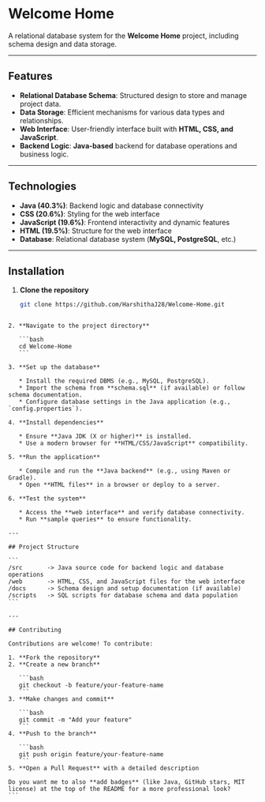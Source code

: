 # Welcome Home

A relational database system for the **Welcome Home** project, including schema design and data storage.

---

## Features

- **Relational Database Schema**: Structured design to store and manage project data.  
- **Data Storage**: Efficient mechanisms for various data types and relationships.  
- **Web Interface**: User-friendly interface built with **HTML, CSS, and JavaScript**.  
- **Backend Logic**: **Java-based** backend for database operations and business logic.  

---

## Technologies

- **Java (40.3%)**: Backend logic and database connectivity  
- **CSS (20.6%)**: Styling for the web interface  
- **JavaScript (19.6%)**: Frontend interactivity and dynamic features  
- **HTML (19.5%)**: Structure for the web interface  
- **Database**: Relational database system (**MySQL, PostgreSQL**, etc.)  

---

## Installation

1. **Clone the repository**  
   ```bash
   git clone https://github.com/HarshithaJ28/Welcome-Home.git
````

2. **Navigate to the project directory**

   ```bash
   cd Welcome-Home
   ```

3. **Set up the database**

   * Install the required DBMS (e.g., MySQL, PostgreSQL).
   * Import the schema from **schema.sql** (if available) or follow schema documentation.
   * Configure database settings in the Java application (e.g., `config.properties`).

4. **Install dependencies**

   * Ensure **Java JDK (X or higher)** is installed.
   * Use a modern browser for **HTML/CSS/JavaScript** compatibility.

5. **Run the application**

   * Compile and run the **Java backend** (e.g., using Maven or Gradle).
   * Open **HTML files** in a browser or deploy to a server.

6. **Test the system**

   * Access the **web interface** and verify database connectivity.
   * Run **sample queries** to ensure functionality.

---

## Project Structure

```
/src       -> Java source code for backend logic and database operations
/web       -> HTML, CSS, and JavaScript files for the web interface
/docs      -> Schema design and setup documentation (if available)
/scripts   -> SQL scripts for database schema and data population
```

---

## Contributing

Contributions are welcome! To contribute:

1. **Fork the repository**
2. **Create a new branch**

   ```bash
   git checkout -b feature/your-feature-name
   ```
3. **Make changes and commit**

   ```bash
   git commit -m "Add your feature"
   ```
4. **Push to the branch**

   ```bash
   git push origin feature/your-feature-name
   ```
5. **Open a Pull Request** with a detailed description

Do you want me to also **add badges** (like Java, GitHub stars, MIT license) at the top of the README for a more professional look?
```
